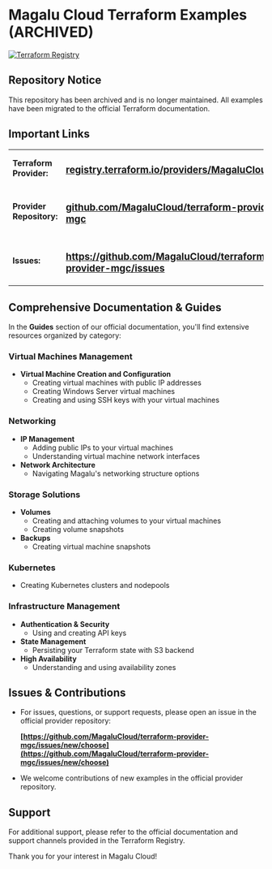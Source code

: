 # Magalu Cloud Terraform Examples (ARCHIVED)

[![Terraform Registry](https://img.shields.io/badge/terraform-registry-%235835CC.svg?style=for-the-badge&logo=terraform&logoColor=white)](https://registry.terraform.io/providers/MagaluCloud/mgc/latest)

## Repository Notice

This repository has been archived and is no longer maintained. All examples have been migrated to the official Terraform documentation.

## Important Links

<table>
  <tr>
    <td><strong>Terraform Provider:</strong></td>
    <td><h3><a href="https://registry.terraform.io/providers/MagaluCloud/mgc/latest">registry.terraform.io/providers/MagaluCloud/mgc</a></h3></td>
  </tr>
  <tr>
    <td><strong>Provider Repository:</strong></td>
    <td><h3><a href="https://github.com/MagaluCloud/terraform-provider-mgc">github.com/MagaluCloud/terraform-provider-mgc</a></h3></td>
  </tr>
  <tr>
    <td><strong>Issues:</strong></td>
    <td><h3><a href="https://github.com/MagaluCloud/terraform-provider-mgc/issues/new/choose">https://github.com/MagaluCloud/terraform-provider-mgc/issues</a></h3></td>
  </tr>
</table>

## Comprehensive Documentation & Guides

In the **Guides** section of our official documentation, you'll find extensive resources organized by category:

### Virtual Machines Management

- **Virtual Machine Creation and Configuration**
  - Creating virtual machines with public IP addresses
  - Creating Windows Server virtual machines
  - Creating and using SSH keys with your virtual machines

### Networking

- **IP Management**
  - Adding public IPs to your virtual machines
  - Understanding virtual machine network interfaces
- **Network Architecture**
  - Navigating Magalu's networking structure options

### Storage Solutions

- **Volumes**
  - Creating and attaching volumes to your virtual machines
  - Creating volume snapshots
- **Backups**
  - Creating virtual machine snapshots

### Kubernetes

- Creating Kubernetes clusters and nodepools

### Infrastructure Management

- **Authentication & Security**
  - Using and creating API keys
- **State Management**
  - Persisting your Terraform state with S3 backend
- **High Availability**
  - Understanding and using availability zones

## Issues & Contributions

- For issues, questions, or support requests, please open an issue in the official provider repository:

  **[https://github.com/MagaluCloud/terraform-provider-mgc/issues/new/choose](https://github.com/MagaluCloud/terraform-provider-mgc/issues/new/choose)**

- We welcome contributions of new examples in the official provider repository.

## Support

For additional support, please refer to the official documentation and support channels provided in the Terraform Registry.

Thank you for your interest in Magalu Cloud!
